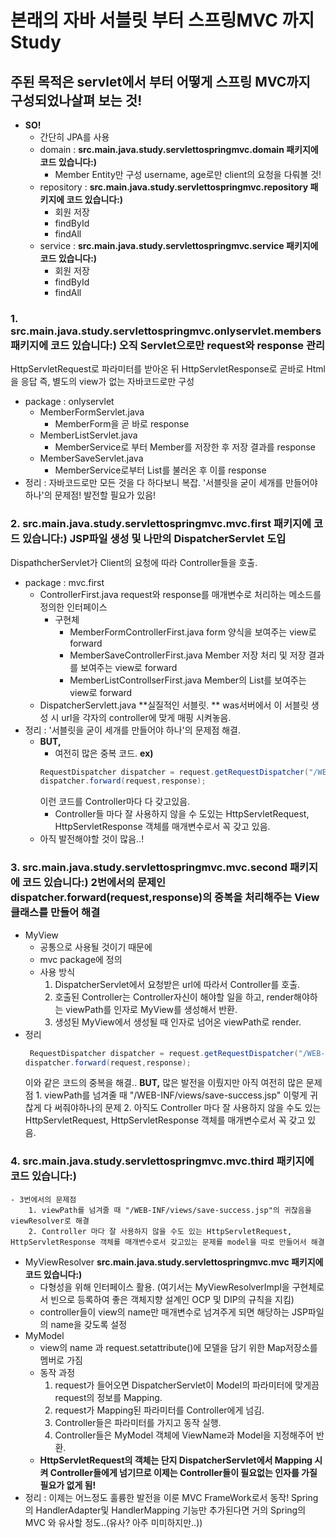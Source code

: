 # 본래의 자바 서블릿 부터 스프링MVC 까지 Study

## 주된 목적은 servlet에서 부터 어떻게 스프링 MVC까지 구성되었나살펴 보는 것!</span>

- **SO!**
  - 간단히 JPA를 사용
  - domain : **src.main.java.study.servlettospringmvc.domain 패키지에 코드 있습니다:)**
    - Member Entity만 구성
      username, age로만 client의 요청을 다뤄볼 것!
  - repository : **src.main.java.study.servlettospringmvc.repository 패키지에 코드 있습니다:)**
    - 회원 저장
    - findById
    - findAll
  - service : **src.main.java.study.servlettospringmvc.service 패키지에 코드 있습니다:)**
    - 회원 저장
    - findById
    - findAll


### 1. **src.main.java.study.servlettospringmvc.onlyservlet.members 패키지에 코드 있습니다:)** 오직 Servlet으로만 request와 response 관리
HttpServletRequest로 파라미터를 받아온 뒤 HttpServletResponse로 곧바로 Html을 응답
즉, 별도의 view가 없는 자바코드로만 구성
- package : onlyservlet
	- MemberFormServlet.java
		- MemberForm을 곧 바로 response
	- MemberListServlet.java
		- MemberService로 부터 Member를 저장한 후 저장 결과를 response
	- MemberSaveServlet.java		
		- MemberService로부터 List<Member>를 불러온 후 이를 response
- 정리 : 자바코드로만 모든 것을 다 하다보니 복잡. '서블릿을 굳이 세개를 만들어야 하나'의 문제점! 발전할 필요가 있음!

### 2. **src.main.java.study.servlettospringmvc.mvc.first 패키지에 코드 있습니다:)** JSP파일 생성 및 나만의 DispatcherServlet 도입
DispathcherServlet가 Client의 요청에 따라 Controller들을 호출.
- package : mvc.first
	- ControllerFirst.java
	request와 response를 매개변수로 처리하는 메소드를 정의한 인터페이스
		- 구현체
			- MemberFormControllerFirst.java
			form 양식을 보여주는 view로 forward
			- MemberSaveControllerFirst.java
			Member 저장 처리 및 저장 결과를 보여주는 view로 forward
			- MemberListControllserFirst.java
			Member의 List를 보여주는 view로 forward
	- DispatcherServlett.java
	**실질적인 서블릿. ** was서버에서 이 서블릿 생성 시 url을 각자의 controller에 맞게 매핑 시켜놓음.
- 정리 : '서블릿을 굳이 세개를 만들어야 하나'의 문제점 해결. 
	- **BUT,** 
		- 여전히 많은 중복 코드. 
		**ex)**
		```java
		RequestDispatcher dispatcher = request.getRequestDispatcher("/WEB-INF/views/save-success.jsp");
		dispatcher.forward(request,response);
		```
		이런 코드를 Controller마다 다 갖고있음.
		- Controller들 마다 잘 사용하지 않을 수 도있는 HttpServletRequest, HttpServletResponse 객체를 매개변수로서 꼭 갖고 있음.
	- 아직 발전해야할 것이 많음..! 

### 3. **src.main.java.study.servlettospringmvc.mvc.second 패키지에 코드 있습니다:)** 2번에서의 문제인 dispatcher.forward(request,response)의 중복을 처리해주는 View 클래스를 만들어 해결
- MyView
	- 공통으로 사용될 것이기 때문에
	- mvc package에 정의
	- 사용 방식
		1. DispatcherServlet에서 요청받은 url에 따라서 Controller를 호출.
		2. 호출된 Controller는 Controller자신이 해야할 일을 하고, render해야하는 viewPath를 인자로 MyView를 생성해서 반환.
		3. 생성된 MyView에서 생성될 때 인자로 넘어온 viewPath로 render.
- 정리
	```java
	 RequestDispatcher dispatcher = request.getRequestDispatcher("/WEB-INF/views/save-success.jsp");
	dispatcher.forward(request,response);
	 ```
	이와 같은 코드의 중복을 해결..
	**BUT,** 많은 발전을 이뤘지만 아직 여전히 많은 문제점
		1. viewPath를 넘겨줄 때 "/WEB-INF/views/save-success.jsp" 이렇게 귀찮게 다 써줘야하나의 문제
		2. 아직도 Controller 마다 잘 사용하지 않을 수도 있는 HttpServletRequest, HttpServletResponse 객체를 매개변수로서 꼭 갖고 있음.

### 4. **src.main.java.study.servlettospringmvc.mvc.third 패키지에 코드 있습니다:)** 
	- 3번에서의 문제점 
		1. viewPath를 넘겨줄 때 "/WEB-INF/views/save-success.jsp"의 귀찮음을 viewResolver로 해결
		2. Controller 마다 잘 사용하지 않을 수도 있는 HttpServletRequest, HttpServletResponse 객체를 매개변수로서 갖고있는 문제를 model을 따로 만들어서 해결
- MyViewResolver **src.main.java.study.servlettospringmvc.mvc 패키지에 코드 있습니다:)** 
	- 다형성을 위해 인터페이스 활용. (여기서는 MyViewResolverImpl을 구현체로서 빈으로 등록하여 좋은 객체지향 설계인 OCP 및 DIP의 규칙을 지킴)
	- controller들이 view의 name만 매개변수로 넘겨주게 되면 해당하는 JSP파일의 name을 갖도록 설정
- MyModel
	- view의 name 과 request.setattribute()에 모델을 담기 위한 Map저장소를 멤버로 가짐
	- 동작 과정
		1. request가 들어오면 DispatcherServlet이 Model의 파라미터에 맞게끔 request의 정보를 Mapping.
		2. request가 Mapping된 파라미터를 Controller에게 넘김.
		3. Controller들은 파라미터를 가지고 동작 실행.
		4. Controller들은 MyModel 객체에 ViewName과 Model을 지정해주어 반환.
	- **HttpServletRequest의 객체는 단지 DispatcherServlet에서 Mapping 시켜 Controller들에게 넘기므로 이제는 Controller들이 필요없는 인자를 가질 필요가 없게 됨!**
- 정리 : 이제는 어느정도 훌륭한 발전을 이룬 MVC FrameWork로서 동작! Spring의 HandlerAdapter및 HandlerMapping 기능만 추가된다면 거의 Spring의 MVC 와 유사할 정도..(유사? 아주 미미하지만..))